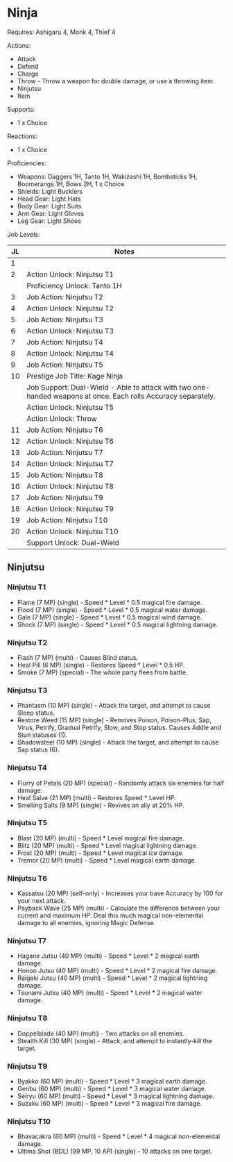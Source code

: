 # Ninja

Requires: Ashigaru 4, Monk 4, Thief 4

Actions:

- Attack
- Defend
- Charge
- Throw - Throw a weapon for double damage, or use a throwing item.
- Ninjutsu
- Item

Supports:

- 1 x Choice

Reactions:

- 1 x Choice

Proficiencies:

- Weapons: Daggers 1H, Tanto 1H, Wakizashi 1H, Bombsticks 1H, Boomerangs 1H, Bows 2H, 1 x Choice
- Shields: Light Bucklers
- Head Gear: Light Hats
- Body Gear: Light Suits
- Arm Gear: Light Gloves
- Leg Gear: Light Shoes

Job Levels:

| JL | Notes |
| --- | --- |
| 1 | 
| 2 | Action Unlock: Ninjutsu T1
|   | Proficiency Unlock: Tanto 1H
| 3 | Job Action: Ninjutsu T2
| 4 | Action Unlock: Ninjutsu T2
| 5 | Job Action: Ninjutsu T3
| 6 | Action Unlock: Ninjutsu T3
| 7 | Job Action: Ninjutsu T4
| 8 | Action Unlock: Ninjutsu T4
| 9 | Job Action: Ninjutsu T5
| 10 | Prestige Job Title: Kage Ninja
|    | Job Support: Dual-Wield - Able to attack with two one-handed weapons at once. Each rolls Accuracy separately.
|    | Action Unlock: Ninjutsu T5
|    | Action Unlock: Throw
| 11 | Job Action: Ninjutsu T6
| 12 | Action Unlock: Ninjutsu T6
| 13 | Job Action: Ninjutsu T7
| 14 | Action Unlock: Ninjutsu T7
| 15 | Job Action: Ninjutsu T8
| 16 | Action Unlock: Ninjutsu T8
| 17 | Job Action: Ninjutsu T9
| 18 | Action Unlock: Ninjutsu T9
| 19 | Job Action: Ninjutsu T10
| 20 | Action Unlock: Ninjutsu T10
|    | Support Unlock: Dual-Wield

## Ninjutsu

### Ninjutsu T1

- Flame (7 MP) (single) - Speed * Level * 0.5 magical fire damage.
- Flood (7 MP) (single) - Speed * Level * 0.5 magical water damage.
- Gale (7 MP) (single) - Speed * Level * 0.5 magical wind damage.
- Shock (7 MP) (single) - Speed * Level * 0.5 magical lightning damage.

### Ninjutsu T2

- Flash (7 MP) (multi) - Causes Blind status.
- Heal Pill (6 MP) (single) - Restores Speed * Level * 0.5 HP.
- Smoke (7 MP) (special) - The whole party flees from battle.

### Ninjutsu T3

- Phantasm (10 MP) (single) - Attack the target, and attempt to cause Sleep status.
- Restore Weed (15 MP) (single) - Removes Poison, Poison-Plus, Sap, Virus, Petrify, Gradual Petrify, Slow, and Stop status. Causes Addle and Stun statuses (1).
- Shadowsteel (10 MP) (single) - Attack the target, and attempt to cause Sap status (6).

### Ninjutsu T4

- Flurry of Petals (20 MP) (special) - Randomly attack six enemies for half damage.
- Heal Salve (21 MP) (multi) - Restores Speed * Level HP.
- Smelling Salts (9 MP) (single) - Revives an ally at 20% HP.

### Ninjutsu T5

- Blast (20 MP) (multi) - Speed * Level magical fire damage.
- Blitz (20 MP) (multi) - Speed * Level magical lightning damage.
- Frost (20 MP) (multi) - Speed * Level magical ice damage.
- Tremor (20 MP) (multi) - Speed * Level magical earth damage.

### Ninjutsu T6

- Kassatsu (20 MP) (self-only) - Increases your base Accuracy by 100 for your next attack.
- Payback Wave (25 MP) (multi) - Calculate the difference between your current and maximum HP. Deal this much magical non-elemental damage to all enemies, ignoring Magic Defense.

### Ninjutsu T7

- Hagane Jutsu (40 MP) (multi) - Speed * Level * 2 magical earth damage.
- Honoo Jutsu (40 MP) (multi) - Speed * Level * 2 magical fire damage.
- Raigeki Jutsu (40 MP) (multi) - Speed * Level * 2 magical lightning damage.
- Tsunami Jutsu (40 MP) (multi) - Speed * Level * 2 magical water damage.

### Ninjutsu T8

- Doppelblade (40 MP) (multi) - Two attacks on all enemies.
- Stealth Kill (30 MP) (single) - Attack, and attempt to instantly-kill the target.

### Ninjutsu T9

- Byakko (60 MP) (multi) - Speed * Level * 3 magical earth damage.
- Genbu (60 MP) (multi) - Speed * Level * 3 magical water damage.
- Seiryu (60 MP) (multi) - Speed * Level * 3 magical lightning damage.
- Suzaku (60 MP) (multi) - Speed * Level * 3 magical fire damage.

### Ninjutsu T10

- Bhavacakra (60 MP) (multi) - Speed * Level * 4 magical non-elemental damage.
- Ultima Shot (BDL) (99 MP, 10 AP) (single) - 10 attacks on one target.
